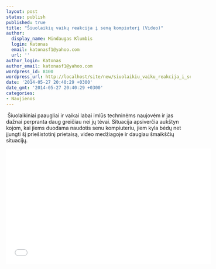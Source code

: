 ```yaml
---
layout: post
status: publish
published: true
title: "Šiuolaikių vaikų reakcija į seną kompiuterį (Video)"
author:
  display_name: Mindaugas Klumbis
  login: Katonas
  email: katonasf1@yahoo.com
  url: ''
author_login: Katonas
author_email: katonasf1@yahoo.com
wordpress_id: 8100
wordpress_url: http://localhost/site/new/siuolaikiu_vaiku_reakcija_i_sena_kompiuteri_video/
date: '2014-05-27 20:40:29 +0300'
date_gmt: '2014-05-27 20:40:29 +0300'
categories:
- Naujienos
---
```

<p>
	&nbsp;&Scaron;iuolaikiniai paaugliai ir vaikai labai imlūs techninėms naujovėm ir jas dažnai perpranta daug greičiau nei jų tėvai. Situacija apsiverčia auk&scaron;tyn kojom, kai jiems duodama naudotis senu kompiuteriu, jiem kyla bėdų net įjungti &scaron;į prie&scaron;istotinį prietaisą, video medžiagoje ir daugiau &scaron;maik&scaron;čių situacijų.</p>
<p style="text-align: center;">
	<iframe allowfullscreen="" frameborder="0" height="315" src="//www.youtube.com/embed/PF7EpEnglgk" width="560"></iframe></p>
